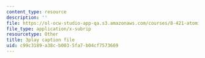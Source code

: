 ```yaml
---
content_type: resource
description: ''
file: https://ol-ocw-studio-app-qa.s3.amazonaws.com/courses/8-421-atomic-and-optical-physics-i-spring-2014/c99c3189a38cb0035fa7b04cf7573669_OMdGWyruixk.srt
file_type: application/x-subrip
resourcetype: Other
title: 3play caption file
uid: c99c3189-a38c-b003-5fa7-b04cf7573669
---
```

